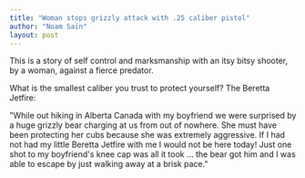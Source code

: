 ```yaml
---
title: "Woman stops grizzly attack with .25 caliber pistol"
author: "Noam Sain"
layout: post
---
```


This is a story of self control and marksmanship with an itsy bitsy shooter, by a woman, against a fierce predator.  
  
What is the smallest caliber you trust to protect yourself? The Beretta Jetfire:

"While out hiking in Alberta Canada with my boyfriend we were surprised by a huge grizzly bear charging at us from out of nowhere. She must have been protecting her cubs because she was extremely aggressive. If I had not had my little Beretta Jetfire with me I would not be here today! Just one shot to my boyfriend's knee cap was all it took … the bear got him and I was able to escape by just walking away at a brisk pace."